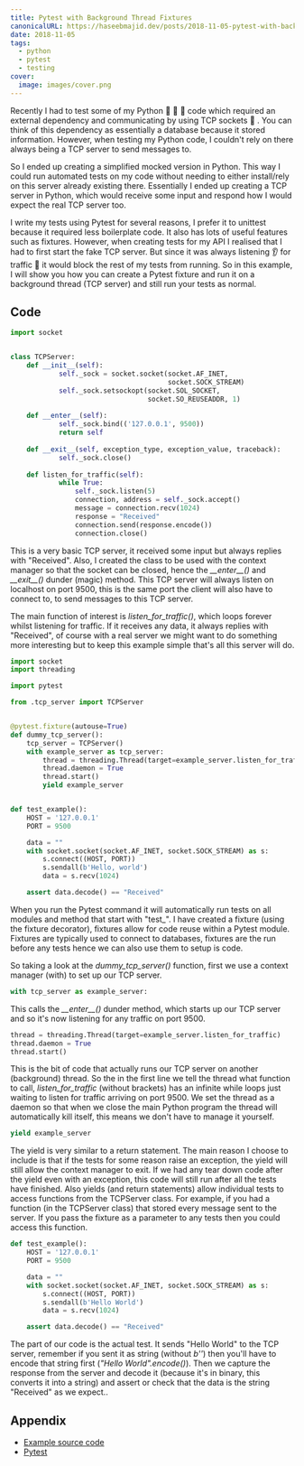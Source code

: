```yaml
---
title: Pytest with Background Thread Fixtures
canonicalURL: https://haseebmajid.dev/posts/2018-11-05-pytest-with-background-thread-fixtures/
date: 2018-11-05
tags:
  - python
  - pytest
  - testing
cover:
  image: images/cover.png
---
```

Recently I had to test some of my Python :snake: :snake: :snake: code which required an external dependency and communicating by using TCP sockets :electric_plug: . You can think of this dependency as essentially a database because it stored information. However, when testing my Python code, I couldn't rely on there always being a TCP server to send messages to.

So I ended up creating a simplified mocked version in Python. This way I could run automated tests on my code without needing to either install/rely on this server already existing there. Essentially I ended up creating a TCP server in Python, which would receive some input and respond how I would expect the real TCP server too.

I write my tests using Pytest for several reasons, I prefer it to unittest because it required less boilerplate code. It also has lots of useful features such as fixtures. However, when creating tests for my API I realised that I had to first start the fake TCP server. But since it was always listening :ear: for traffic :vertical_traffic_light: it would block the rest of my tests from running. So in this example, I will show you how you can create a Pytest fixture and run it on a background thread (TCP server) and still run your tests as normal.

## Code

```python
import socket


class TCPServer:
    def __init__(self):
            self._sock = socket.socket(socket.AF_INET, 
                                       socket.SOCK_STREAM)
            self._sock.setsockopt(socket.SOL_SOCKET, 
                                  socket.SO_REUSEADDR, 1)
            
    def __enter__(self):
            self._sock.bind(('127.0.0.1', 9500))
            return self
            
    def __exit__(self, exception_type, exception_value, traceback):
            self._sock.close()
            
    def listen_for_traffic(self):
            while True:
                self._sock.listen(5)
                connection, address = self._sock.accept()
                message = connection.recv(1024)
                response = "Received"
                connection.send(response.encode())
                connection.close()

```

This is a very basic TCP server, it received some input but always replies with "Received". Also, I created the class to be used with the context manager so that the socket can be closed, hence the _\_\_enter\_\_()_ and _\_\_exit\_\_()_ dunder (magic) method. This TCP server will always listen on localhost on port 9500, this is the same port the client will also have to connect to, to send messages to this TCP server.

The main function of interest is _listen_for_traffic()_, which loops forever whilst listening for traffic. If it receives any data, it always replies with "Received", of course with a real server we might want to do something more interesting but to keep this example simple that's all this server will do.

```python
import socket
import threading

import pytest

from .tcp_server import TCPServer


@pytest.fixture(autouse=True)
def dummy_tcp_server():
    tcp_server = TCPServer()
    with example_server as tcp_server:
        thread = threading.Thread(target=example_server.listen_for_traffic)
        thread.daemon = True
        thread.start()
        yield example_server


def test_example():
    HOST = '127.0.0.1'
    PORT = 9500

    data = ""
    with socket.socket(socket.AF_INET, socket.SOCK_STREAM) as s:
        s.connect((HOST, PORT))
        s.sendall(b'Hello, world')
        data = s.recv(1024)

    assert data.decode() == "Received"

```

When you run the Pytest command it will automatically run tests on all modules and method that start with "test\_". I have created a fixture (using the fixture decorator), fixtures allow for code reuse within a Pytest module. Fixtures are typically used to connect to databases, fixtures are the run before any tests hence we can also use them to setup is code.

So taking a look at the _dummy_tcp_server()_ function, first we use a context manager (with) to set up our TCP server.

```python
with tcp_server as example_server:
```

This calls the _\_\_enter\_\_()_ dunder method, which starts up our TCP server and so it's now listening for any traffic on port 9500.

```python
thread = threading.Thread(target=example_server.listen_for_traffic)
thread.daemon = True
thread.start()
```

This is the bit of code that actually runs our TCP server on another (background) thread. So the in the first line we tell the thread what function to call, _listen_for_traffic_ (without brackets) has an infinite while loops just waiting to listen for traffic arriving on port 9500. We set the thread as a daemon so that when we close the main Python program the thread will automatically kill itself, this means we don't have to manage it yourself.

```python
yield example_server
```

The yield is very similar to a return statement. The main reason I choose to include is that if the tests for some reason raise an exception, the yield will still allow the context manager to exit. If we had any tear down code after the yield even with an exception, this code will still run after all the tests have finished. Also yields (and return statements) allow individual tests to access functions from the TCPServer class. For example, if you had a function (in the TCPServer class) that stored every message sent to the server. If you pass the fixture as a parameter to any tests then you could access this function.

```python
def test_example():
    HOST = '127.0.0.1'
    PORT = 9500

    data = ""
    with socket.socket(socket.AF_INET, socket.SOCK_STREAM) as s:
        s.connect((HOST, PORT))
        s.sendall(b'Hello World')
        data = s.recv(1024)

    assert data.decode() == "Received"
```

The part of our code is the actual test. It sends "Hello World" to the TCP server, remember if you sent it as string (without _b''_) then you'll have to encode that string first (_"Hello World".encode()_). Then we capture the response from the server and decode it (because it's in binary, this converts it into a string) and assert or check that the data is the string "Received" as we expect..

## Appendix

- [Example source code](/https://gitlab.com/hmajid2301/blog/-/tree/main/content/posts/2018-11-05-pytest-with-background-thread-fixtures/source_code)
- [Pytest](https://docs.pytest.org/en/latest/)
